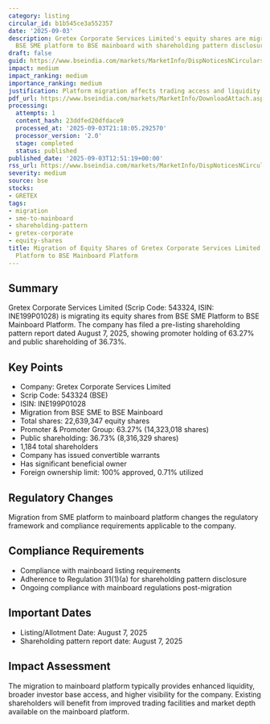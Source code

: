 ```yaml
---
category: listing
circular_id: b1b545ce3a552357
date: '2025-09-03'
description: Gretex Corporate Services Limited's equity shares are migrating from
  BSE SME platform to BSE mainboard with shareholding pattern disclosure.
draft: false
guid: https://www.bseindia.com/markets/MarketInfo/DispNoticesNCirculars.aspx?Noticeid={C0787D54-6AA8-42A0-AD19-165D68B653B4}&noticeno=20250903-39&dt=09/03/2025&icount=39&totcount=53&flag=0
impact: medium
impact_ranking: medium
importance_ranking: medium
justification: Platform migration affects trading access and liquidity for shareholders
pdf_url: https://www.bseindia.com/markets/MarketInfo/DownloadAttach.aspx?id=20250903-39&attachedId=e1378386-c2c5-40dc-bc5b-973090950aaf
processing:
  attempts: 1
  content_hash: 23ddfed20dfdace9
  processed_at: '2025-09-03T21:18:05.292570'
  processor_version: '2.0'
  stage: completed
  status: published
published_date: '2025-09-03T12:51:19+00:00'
rss_url: https://www.bseindia.com/markets/MarketInfo/DispNoticesNCirculars.aspx?Noticeid={C0787D54-6AA8-42A0-AD19-165D68B653B4}&noticeno=20250903-39&dt=09/03/2025&icount=39&totcount=53&flag=0
severity: medium
source: bse
stocks:
- GRETEX
tags:
- migration
- sme-to-mainboard
- shareholding-pattern
- gretex-corporate
- equity-shares
title: Migration of Equity Shares of Gretex Corporate Services Limited from BSE SME
  Platform to BSE Mainboard Platform
---
```


## Summary

Gretex Corporate Services Limited (Scrip Code: 543324, ISIN: INE199P01028) is migrating its equity shares from BSE SME Platform to BSE Mainboard Platform. The company has filed a pre-listing shareholding pattern report dated August 7, 2025, showing promoter holding of 63.27% and public shareholding of 36.73%.

## Key Points

- Company: Gretex Corporate Services Limited
- Scrip Code: 543324 (BSE)
- ISIN: INE199P01028
- Migration from BSE SME to BSE Mainboard
- Total shares: 22,639,347 equity shares
- Promoter & Promoter Group: 63.27% (14,323,018 shares)
- Public shareholding: 36.73% (8,316,329 shares)
- 1,184 total shareholders
- Company has issued convertible warrants
- Has significant beneficial owner
- Foreign ownership limit: 100% approved, 0.71% utilized

## Regulatory Changes

Migration from SME platform to mainboard platform changes the regulatory framework and compliance requirements applicable to the company.

## Compliance Requirements

- Compliance with mainboard listing requirements
- Adherence to Regulation 31(1)(a) for shareholding pattern disclosure
- Ongoing compliance with mainboard regulations post-migration

## Important Dates

- Listing/Allotment Date: August 7, 2025
- Shareholding pattern report date: August 7, 2025

## Impact Assessment

The migration to mainboard platform typically provides enhanced liquidity, broader investor base access, and higher visibility for the company. Existing shareholders will benefit from improved trading facilities and market depth available on the mainboard platform.